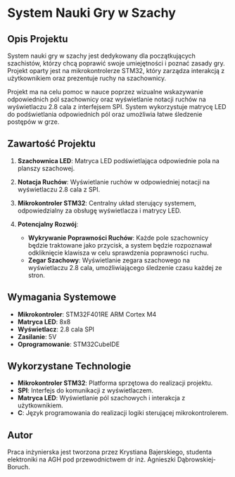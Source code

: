 # System Nauki Gry w Szachy

## Opis Projektu

System nauki gry w szachy jest dedykowany dla początkujących szachistów, którzy chcą poprawić swoje umiejętności i poznać zasady gry. Projekt oparty jest na mikrokontrolerze STM32, który zarządza interakcją z użytkownikiem oraz prezentuje ruchy na szachownicy.

Projekt ma na celu pomoc w nauce poprzez wizualne wskazywanie odpowiednich pól szachownicy oraz wyświetlanie notacji ruchów na wyświetlaczu 2.8 cala z interfejsem SPI. System wykorzystuje matrycę LED do podświetlania odpowiednich pól oraz umożliwia łatwe śledzenie postępów w grze.

## Zawartość Projektu

1. **Szachownica LED**: Matryca LED podświetlająca odpowiednie pola na planszy szachowej.
2. **Notacja Ruchów**: Wyświetlanie ruchów w odpowiedniej notacji na wyświetlaczu 2.8 cala z SPI.
3. **Mikrokontroler STM32**: Centralny układ sterujący systemem, odpowiedzialny za obsługę wyświetlacza i matrycy LED.
4. **Potencjalny Rozwój**:

   * **Wykrywanie Poprawności Ruchów**: Każde pole szachownicy będzie traktowane jako przycisk, a system będzie rozpoznawał odkliknięcie klawisza w celu sprawdzenia poprawności ruchu.
   * **Zegar Szachowy**: Wyświetlanie zegara szachowego na wyświetlaczu 2.8 cala, umożliwiającego śledzenie czasu każdej ze stron.

## Wymagania Systemowe

* **Mikrokontroler**: STM32F401RE ARM Cortex M4
* **Matryca LED**: 8x8 
* **Wyświetlacz**: 2.8 cala SPI
* **Zasilanie**: 5V 
* **Oprogramowanie**: STM32CubeIDE

## Wykorzystane Technologie

* **Mikrokontroler STM32**: Platforma sprzętowa do realizacji projektu.
* **SPI**: Interfejs do komunikacji z wyświetlaczem.
* **Matryca LED**: Wyświetlanie pól szachowych i interakcja z użytkownikiem.
* **C**: Język programowania do realizacji logiki sterującej mikrokontrolerem.

## Autor

Praca inżynierska jest tworzona przez Krystiana Bajerskiego, studenta elektroniki na AGH pod przewodnictwem dr inż. Agnieszki Dąbrowskiej-Boruch.  
